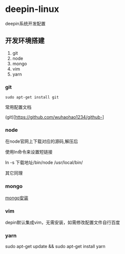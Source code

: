 # deepin-linux
deepin系统开发配置

## 开发环境搭建

1. git
2. node
3. mongo
4. vim
5. yarn

### git

`sudo apt-get install git`

常用配置文档

(git)[https://github.com/wuhaohao1234/github-]

### node

在node官网上下载对应的源码,解压后

使用ln命令来设置短链接

ln -s 下载地址/bin/node /usr/local/bin/

其它同理

### mongo

[mongo安装](https://www.jianshu.com/p/8b9ec51a3a31)

### vim

depin默认集成vim，无需安装，如需修改配置文件自行百度

### yarn
sudo apt-get update && sudo apt-get install yarn
